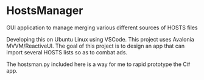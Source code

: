 # HostsManager
GUI application to manage merging various different sources of HOSTS files

Developing this on Ubuntu Linux using VSCode.  This project uses Avalonia MVVM/ReactiveUI.
The goal of this project is to design an app that can import several HOSTS lists so as to combat ads.

The hostsman.py included here is a way for me to rapid prototype the C# app.

